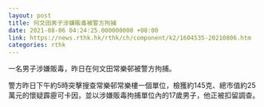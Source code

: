 ```yaml
---
layout: post
title: 何文田男子涉嫌販毒被警方拘捕
date: 2021-08-06 04:24:25.000000000 +08:00
link: https://news.rthk.hk/rthk/ch/component/k2/1604535-20210806.htm
categories: rthk
---
```


一名男子涉嫌販毒，昨日在何文田常樂邨被警方拘捕。

警方昨日下午約5時突擊搜查常樂邨常樂樓一個單位，檢獲約145克、總市值約25萬元的懷疑霹靂可卡因，並以涉嫌販毒拘捕單位內的17歲男子，他正被扣留調查。

